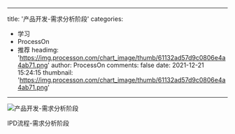 
---
title: '产品开发-需求分析阶段'
categories: 
 - 学习
 - ProcessOn
 - 推荐
headimg: 'https://img.processon.com/chart_image/thumb/61132ad57d9c0806e4a4ab71.png'
author: ProcessOn
comments: false
date: 2021-12-21 15:24:15
thumbnail: 'https://img.processon.com/chart_image/thumb/61132ad57d9c0806e4a4ab71.png'
---

<div>   
<img class="thumb" alt="产品开发-需求分析阶段" src="https://img.processon.com/chart_image/thumb/61132ad57d9c0806e4a4ab71.png" referrerpolicy="no-referrer">
<p>IPD流程-需求分析阶段</p>  
</div>
            